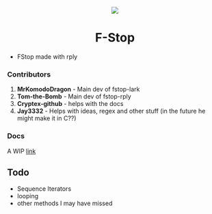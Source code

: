<p align="center">
<img src="https://avatars.githubusercontent.com/u/85209342?s=200&v=4"/>
</p>

<h1 align="center">F-Stop</h1>

  
- FStop made with rply 


### Contributors

1. **MrKomodoDragon** - Main dev of fstop-lark
2. **Tom-the-Bomb** - Main dev of fstop-rply
3. **Cryptex-github** - helps with the docs
4. **Jay3332** - Helps with ideas, regex and other stuff (in the future he might make it in C??)

### Docs
A WIP
[link](https://f-stop-lang.github.io/docs/)

## Todo
- Sequence Iterators
- looping
- other methods I may have missed
